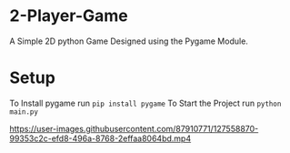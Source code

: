 
# 2-Player-Game

A Simple 2D python Game Designed using the Pygame Module.

# Setup
To Install pygame run `pip install pygame`
To Start the Project run `python main.py`


https://user-images.githubusercontent.com/87910771/127558870-99353c2c-efd8-496a-8768-2effaa8064bd.mp4



